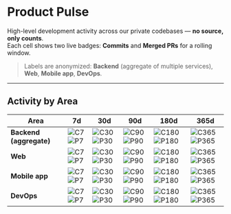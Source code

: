 # Product Pulse

High-level development activity across our private codebases — **no source, only counts**.  
Each cell shows two live badges: **Commits** and **Merged PRs** for a rolling window.

> Labels are anonymized: **Backend** (aggregate of multiple services), **Web**, **Mobile app**, **DevOps**.

---

## Activity by Area

| Area                    | 7d                                                                                                                                                                                                                                                                                     | 30d                                                                                                                                                                                                                                                                                        | 90d                                                                                                                                                                                                                                                                                        | 180d                                                                                                                                                                                                                                                                                           | 365d                                                                                                                                                                                                                                                                                           |
|-------------------------|----------------------------------------------------------------------------------------------------------------------------------------------------------------------------------------------------------------------------------------------------------------------------------------|--------------------------------------------------------------------------------------------------------------------------------------------------------------------------------------------------------------------------------------------------------------------------------------------|--------------------------------------------------------------------------------------------------------------------------------------------------------------------------------------------------------------------------------------------------------------------------------------------|------------------------------------------------------------------------------------------------------------------------------------------------------------------------------------------------------------------------------------------------------------------------------------------------|------------------------------------------------------------------------------------------------------------------------------------------------------------------------------------------------------------------------------------------------------------------------------------------------|
| **Backend (aggregate)** | ![C7](https://img.shields.io/endpoint?url=https://raw.githubusercontent.com/existgive/product-pulse/main/endpoints/group__backend__commits_7d.json) ![P7](https://img.shields.io/endpoint?url=https://raw.githubusercontent.com/existgive/product-pulse/main/endpoints/group__backend__prs_merged_7d.json)                       | ![C30](https://img.shields.io/endpoint?url=https://raw.githubusercontent.com/existgive/product-pulse/main/endpoints/group__backend__commits_30d.json) ![P30](https://img.shields.io/endpoint?url=https://raw.githubusercontent.com/existgive/product-pulse/main/endpoints/group__backend__prs_merged_30d.json)                       | ![C90](https://img.shields.io/endpoint?url=https://raw.githubusercontent.com/existgive/product-pulse/main/endpoints/group__backend__commits_90d.json) ![P90](https://img.shields.io/endpoint?url=https://raw.githubusercontent.com/existgive/product-pulse/main/endpoints/group__backend__prs_merged_90d.json)                       | ![C180](https://img.shields.io/endpoint?url=https://raw.githubusercontent.com/existgive/product-pulse/main/endpoints/group__backend__commits_180d.json) ![P180](https://img.shields.io/endpoint?url=https://raw.githubusercontent.com/existgive/product-pulse/main/endpoints/group__backend__prs_merged_180d.json)                       | ![C365](https://img.shields.io/endpoint?url=https://raw.githubusercontent.com/existgive/product-pulse/main/endpoints/group__backend__commits_365d.json) ![P365](https://img.shields.io/endpoint?url=https://raw.githubusercontent.com/existgive/product-pulse/main/endpoints/group__backend__prs_merged_365d.json)                       |
| **Web**                 | ![C7](https://img.shields.io/endpoint?url=https://raw.githubusercontent.com/existgive/product-pulse/main/endpoints/existgive__web-frontend__commits_7d.json) ![P7](https://img.shields.io/endpoint?url=https://raw.githubusercontent.com/existgive/product-pulse/main/endpoints/existgive__web-frontend__prs_merged_7d.json)     | ![C30](https://img.shields.io/endpoint?url=https://raw.githubusercontent.com/existgive/product-pulse/main/endpoints/existgive__web-frontend__commits_30d.json) ![P30](https://img.shields.io/endpoint?url=https://raw.githubusercontent.com/existgive/product-pulse/main/endpoints/existgive__web-frontend__prs_merged_30d.json)     | ![C90](https://img.shields.io/endpoint?url=https://raw.githubusercontent.com/existgive/product-pulse/main/endpoints/existgive__web-frontend__commits_90d.json) ![P90](https://img.shields.io/endpoint?url=https://raw.githubusercontent.com/existgive/product-pulse/main/endpoints/existgive__web-frontend__prs_merged_90d.json)     | ![C180](https://img.shields.io/endpoint?url=https://raw.githubusercontent.com/existgive/product-pulse/main/endpoints/existgive__web-frontend__commits_180d.json) ![P180](https://img.shields.io/endpoint?url=https://raw.githubusercontent.com/existgive/product-pulse/main/endpoints/existgive__web-frontend__prs_merged_180d.json)     | ![C365](https://img.shields.io/endpoint?url=https://raw.githubusercontent.com/existgive/product-pulse/main/endpoints/existgive__web-frontend__commits_365d.json) ![P365](https://img.shields.io/endpoint?url=https://raw.githubusercontent.com/existgive/product-pulse/main/endpoints/existgive__web-frontend__prs_merged_365d.json)     |
| **Mobile app**          | ![C7](https://img.shields.io/endpoint?url=https://raw.githubusercontent.com/existgive/product-pulse/main/endpoints/existgive__flutter_mobile__commits_7d.json) ![P7](https://img.shields.io/endpoint?url=https://raw.githubusercontent.com/existgive/product-pulse/main/endpoints/existgive__flutter_mobile__prs_merged_7d.json) | ![C30](https://img.shields.io/endpoint?url=https://raw.githubusercontent.com/existgive/product-pulse/main/endpoints/existgive__flutter_mobile__commits_30d.json) ![P30](https://img.shields.io/endpoint?url=https://raw.githubusercontent.com/existgive/product-pulse/main/endpoints/existgive__flutter_mobile__prs_merged_30d.json) | ![C90](https://img.shields.io/endpoint?url=https://raw.githubusercontent.com/existgive/product-pulse/main/endpoints/existgive__flutter_mobile__commits_90d.json) ![P90](https://img.shields.io/endpoint?url=https://raw.githubusercontent.com/existgive/product-pulse/main/endpoints/existgive__flutter_mobile__prs_merged_90d.json) | ![C180](https://img.shields.io/endpoint?url=https://raw.githubusercontent.com/existgive/product-pulse/main/endpoints/existgive__flutter_mobile__commits_180d.json) ![P180](https://img.shields.io/endpoint?url=https://raw.githubusercontent.com/existgive/product-pulse/main/endpoints/existgive__flutter_mobile__prs_merged_180d.json) | ![C365](https://img.shields.io/endpoint?url=https://raw.githubusercontent.com/existgive/product-pulse/main/endpoints/existgive__flutter_mobile__commits_365d.json) ![P365](https://img.shields.io/endpoint?url=https://raw.githubusercontent.com/existgive/product-pulse/main/endpoints/existgive__flutter_mobile__prs_merged_365d.json) |
| **DevOps**              | ![C7](https://img.shields.io/endpoint?url=https://raw.githubusercontent.com/existgive/product-pulse/main/endpoints/existgive__devops-scripts__commits_7d.json) ![P7](https://img.shields.io/endpoint?url=https://raw.githubusercontent.com/existgive/product-pulse/main/endpoints/existgive__devops-scripts__prs_merged_7d.json) | ![C30](https://img.shields.io/endpoint?url=https://raw.githubusercontent.com/existgive/product-pulse/main/endpoints/existgive__devops-scripts__commits_30d.json) ![P30](https://img.shields.io/endpoint?url=https://raw.githubusercontent.com/existgive/product-pulse/main/endpoints/existgive__devops-scripts__prs_merged_30d.json) | ![C90](https://img.shields.io/endpoint?url=https://raw.githubusercontent.com/existgive/product-pulse/main/endpoints/existgive__devops-scripts__commits_90d.json) ![P90](https://img.shields.io/endpoint?url=https://raw.githubusercontent.com/existgive/product-pulse/main/endpoints/existgive__devops-scripts__prs_merged_90d.json) | ![C180](https://img.shields.io/endpoint?url=https://raw.githubusercontent.com/existgive/product-pulse/main/endpoints/existgive__devops-scripts__commits_180d.json) ![P180](https://img.shields.io/endpoint?url=https://raw.githubusercontent.com/existgive/product-pulse/main/endpoints/existgive__devops-scripts__prs_merged_180d.json) | ![C365](https://img.shields.io/endpoint?url=https://raw.githubusercontent.com/existgive/product-pulse/main/endpoints/existgive__devops-scripts__commits_365d.json) ![P365](https://img.shields.io/endpoint?url=https://raw.githubusercontent.com/existgive/product-pulse/main/endpoints/existgive__devops-scripts__prs_merged_365d.json) |
